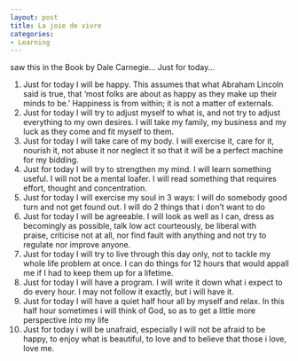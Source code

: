 ```yaml
---
layout: post
title: La joie de vivre
categories:
- Learning
---
```



saw this in the Book by Dale Carnegie… Just for today…

1. Just for today I will be happy. This assumes that what Abraham Lincoln said is true, that ‘most folks are about as happy as they make up their minds to be.’ Happiness is from within; it is not a matter of externals.
2. Just for today I will try to adjust myself to what is, and not try to adjust everything to my own desires. I will take my family, my business and my luck as they come and fit myself to them.
3. Just for today I will take care of my body. I will exercise it, care for it, nourish it, not abuse it nor neglect it so that it will be a perfect machine for my bidding.
4. Just for today I will try to strengthen my mind. I will learn something useful. I will not be a mental loafer. I will read something that requires effort, thought and concentration.
5. Just for today I will exercise my soul in 3 ways: I will do somebody good turn and not get found out. I will do 2 things that i don’t want to do
6. Just for today I will be agreeable. I will look as well as I can, dress as becomingly as possible, talk low act courteously, be liberal with praise, criticise not at all, nor find fault with anything and not try to regulate nor improve anyone.
7. Just for today I will try to live through this day only, not to tackle my whole life problem at once. I can do things for 12 hours that would appall me if I had to keep them up for a lifetime.
8. Just for today I will have a program. I will write it down what i expect to do every hour. I may not follow it exactly, but i will have it.
9. Just for today I will have a quiet half hour all by myself and relax. In this half hour sometimes i will think of God, so as to get a little more perspective into my life
10. Just for today i will be unafraid, especially I will not be afraid to be happy, to enjoy what is beautiful, to love and to believe that those i love, love me.
